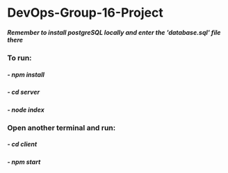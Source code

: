 # DevOps-Group-16-Project


##### Remember to install postgreSQL locally and enter the 'database.sql' file there

### To run:

##### - npm install
##### - cd server
##### - node index

### Open another terminal and run:
##### - cd client
##### - npm start
